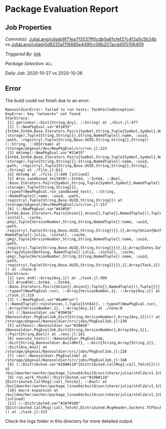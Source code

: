 # Package Evaluation Report

## Job Properties

*Commit(s):* [JuliaLang/julia@8f71ea7f3537ff0cdb0a81cfef27c4f2a5c5b24b](https://github.com/JuliaLang/julia/commit/8f71ea7f3537ff0cdb0a81cfef27c4f2a5c5b24b) vs [JuliaLang/julia@5d8225a1116685e449fcc08b207acdd0f5106409](https://github.com/JuliaLang/julia/commit/5d8225a1116685e449fcc08b207acdd0f5106409)

*Triggered By:* [link](https://github.com/JuliaLang/julia/commit/8f71ea7f3537ff0cdb0a81cfef27c4f2a5c5b24b#commitcomment-43644351)

*Package Selection:* `ALL`

*Daily Job:* 2020-10-27 vs 2020-10-26

## Error

The build could not finish due to an error:

```
NanosoldierError: failed to run tests: TaskFailedException:
KeyError: key "networks" not found
Stacktrace:
 [1] getindex(::Dict{String,Any}, ::String) at ./dict.jl:477
 [2] (::NewPkgEval.var"#31#35"{Int64,Int64,Base.Iterators.Pairs{Symbol,String,Tuple{Symbol,Symbol},NamedTuple{(:cache, :storage),Tuple{String,String}}},String,NamedTuple{(:name, :uuid, :path, :registry),Tuple{String,Base.UUID,String,String}},String})(::String, ::IOStream) at /storage/pkgeval/dev/NewPkgEval/src/run.jl:223
 [3] mktemp(::NewPkgEval.var"#31#35"{Int64,Int64,Base.Iterators.Pairs{Symbol,String,Tuple{Symbol,Symbol},NamedTuple{(:cache, :storage),Tuple{String,String}}},String,NamedTuple{(:name, :uuid, :path, :registry),Tuple{String,Base.UUID,String,String}},String}, ::String) at ./file.jl:611
 [4] mktemp at ./file.jl:609 [inlined]
 [5] #run_sandboxed_test#30(::Int64, ::Int64, ::Bool, ::Base.Iterators.Pairs{Symbol,String,Tuple{Symbol,Symbol},NamedTuple{(:cache, :storage),Tuple{String,String}}}, ::typeof(NewPkgEval.run_sandboxed_test), ::String, ::NamedTuple{(:name, :uuid, :path, :registry),Tuple{String,Base.UUID,String,String}}) at /storage/pkgeval/dev/NewPkgEval/src/run.jl:157
 [6] (::NewPkgEval.var"#43#50"{Int64,Base.Iterators.Pairs{Union{},Union{},Tuple{},NamedTuple{(),Tuple{}}},String,Array{NamedTuple{(:julia, :install, :cache, :pkg),Tuple{VersionNumber,String,String,NamedTuple{(:name, :uuid, :path, :registry),Tuple{String,Base.UUID,String,String}}}},1},Array{Union{Nothing, NamedTuple{(:julia, :install, :cache, :pkg),Tuple{VersionNumber,String,String,NamedTuple{(:name, :uuid, :path, :registry),Tuple{String,Base.UUID,String,String}}}}},1},Array{Dates.DateTime,1},NewPkgEval.var"#stop_work#46"{Array{Union{Nothing, NamedTuple{(:julia, :install, :cache, :pkg),Tuple{VersionNumber,String,String,NamedTuple{(:name, :uuid, :path, :registry),Tuple{String,Base.UUID,String,String}}}}},1},Array{Task,1}},Int64})() at ./none:0
Stacktrace:
 [1] sync_end(::Array{Any,1}) at ./task.jl:300
 [2] #run#39(::Int64, ::Int64, ::Base.Iterators.Pairs{Union{},Union{},Tuple{},NamedTuple{(),Tuple{}}}, ::typeof(NewPkgEval.run), ::Array{VersionNumber,1}, ::Array{Any,1}) at ./task.jl:319
 [3] (::NewPkgEval.var"#kw##run")(::NamedTuple{(:ninstances,),Tuple{Int64}}, ::typeof(NewPkgEval.run), ::Array{VersionNumber,1}, ::Array{Any,1}) at ./none:0
 [4] (::Nanosoldier.var"#30#36"{Nanosoldier.PkgEvalJob,Dict{String,VersionNumber},Array{Any,1}})() at /storage/pkgeval/Nanosoldier/src/jobs/PkgEvalJob.jl:230
 [5] withenv(::Nanosoldier.var"#30#36"{Nanosoldier.PkgEvalJob,Dict{String,VersionNumber},Array{Any,1}}, ::Pair{String,Bool}) at ./env.jl:161
 [6] execute_tests!(::Nanosoldier.PkgEvalJob, ::Dict{String,Nanosoldier.BuildRef}, ::Dict{String,Array{String,1}}, ::Dict{Any,Any}) at /storage/pkgeval/Nanosoldier/src/jobs/PkgEvalJob.jl:228
 [7] run(::Nanosoldier.PkgEvalJob) at /storage/pkgeval/Nanosoldier/src/jobs/PkgEvalJob.jl:340
 [8] (::Distributed.var"#108#110"{Distributed.CallMsg{:call_fetch}})() at /buildworker/worker/package_linux64/build/usr/share/julia/stdlib/v1.3/Distributed/src/process_messages.jl:294
 [9] run_work_thunk(::Distributed.var"#108#110"{Distributed.CallMsg{:call_fetch}}, ::Bool) at /buildworker/worker/package_linux64/build/usr/share/julia/stdlib/v1.3/Distributed/src/process_messages.jl:79
 [10] macro expansion at /buildworker/worker/package_linux64/build/usr/share/julia/stdlib/v1.3/Distributed/src/process_messages.jl:294 [inlined]
 [11] (::Distributed.var"#107#109"{Distributed.CallMsg{:call_fetch},Distributed.MsgHeader,Sockets.TCPSocket})() at ./task.jl:333
```

Check the logs folder in this directory for more detailed output.

